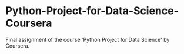 # Python-Project-for-Data-Science-Coursera
Final assignment of the course 'Python Project for Data Science' by Coursera.
